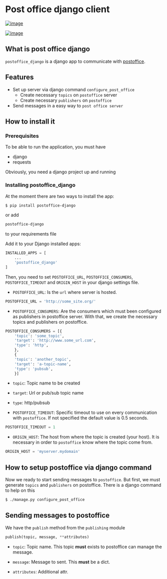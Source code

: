 # Post office django client

[![image](https://circleci.com/gh/mercadona/postoffice_django/tree/master.svg?style=svg)](https://circleci.com/gh/mercadona/postoffice_django/tree/master)

[![image](https://badge.fury.io/py/postoffice-django.svg)](https://badge.fury.io/py/postoffice-django)

## What is post office django

`postoffice_django` is a django app to communicate with [postoffice](<https://github.com/lonamiaec/postoffice/>).

## Features

- Set up server via django command `configure_post_office`
  - Create necessary `topics` on `postoffice` server
  - Create necessary `publishers` on `postoffice`
- Send messages in a easy way to `post office server`

## How to install it

### Prerequisites

To be able to run the application, you must have

  - django
  - requests

Obviously, you need a django project up and running

### Installing postoffice_django

At the moment there are two ways to install the app:

```bash
$ pip install postoffice-django
```

or add

```txt
postoffice-django
```

to your requirements file

Add it to your Django installed apps:


```python
INSTALLED_APPS = [
    ...
    'postoffice_django'
]
```

Then, you need to set `POSTOFFICE_URL`, `POSTOFFICE_CONSUMERS`, `POSTOFFICE_TIMEOUT` and `ORIGIN_HOST` in your django settings file.

- `POSTOFFICE_URL`: Is the `url` where server is hosted.


```python
POSTOFFICE_URL = 'http://some_site.org/'
```

- `POSTOFFICE_CONSUMERS`: Are the consumers which must been configured as publishers in postoffice server. With that, we create the necessary topics and publishers on postoffice.


```python
POSTOFFICE_CONSUMERS = [{
    'topic': 'some_topic',
    'target': 'http://www.some_url.com',
    'type': 'http',
    },
    {
    'topic': 'another_topic',
    'target': 'a-topic-name',
    'type': 'pubsub',
    }]
```

- `topic`: Topic name to be created

- `target`: Url or pub/sub topic name

- `type`: http/pubsub

- `POSTOFFICE_TIMEOUT`: Specific timeout to use on every communication with `postoffice`. If not specified the default value is 0.5 seconds.

```python
POSTOFFICE_TIMEOUT = 1
```

- `ORIGIN_HOST`: The host from where the topic is created (your host).  It is necessary in order to `postoffice` know where the topic come from.

```python
ORIGIN_HOST = 'myserver.mydomain'
```

## How to setup postoffice via django command

Now we ready to start sending messages to
`postoffice`. But first, we must generate
`topics` and
`publishers` on postoffice. There is a
django command to help on this


```bash
$ ./manage.py configure_post_office
```


## Sending messages to postoffice

We have the
`publish` method from the
`publishing` module

```python
publish(topic, message, **attributes)
```

- `topic`: Topic name. This topic **must** exists to postoffice can manage the message.

- `message`: Message to sent. This **must** be a dict.

- `attributes`: Additional attr.
